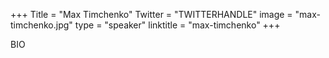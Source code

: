 +++
Title = "Max Timchenko"
Twitter = "TWITTERHANDLE"
image = "max-timchenko.jpg"
type = "speaker"
linktitle = "max-timchenko"
+++

BIO